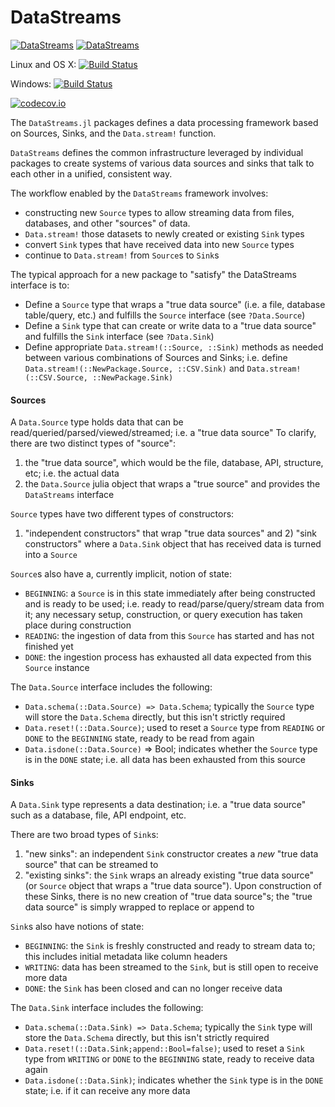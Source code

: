# DataStreams

[![DataStreams](http://pkg.julialang.org/badges/DataStreams_0.4.svg)](http://pkg.julialang.org/?pkg=DataStreams&ver=0.4)
[![DataStreams](http://pkg.julialang.org/badges/DataStreams_0.5.svg)](http://pkg.julialang.org/?pkg=DataStreams)

Linux and OS X: [![Build Status](https://travis-ci.org/JuliaDB/DataStreams.jl.svg?branch=master)](https://travis-ci.org/JuliaDB/DataStreams.jl)

Windows: [![Build Status](https://ci.appveyor.com/api/projects/status/github/JuliaDB/DataStreams.jl?branch=master&svg=true)](https://ci.appveyor.com/project/JuliaDB/datastreams-jl/branch/master)

[![codecov.io](http://codecov.io/github/JuliaDB/DataStreams.jl/coverage.svg?branch=master)](http://codecov.io/github/JuliaDB/DataStreams.jl?branch=master)

The `DataStreams.jl` packages defines a data processing framework based on Sources, Sinks, and the `Data.stream!` function.

`DataStreams` defines the common infrastructure leveraged by individual packages to create systems of various
data sources and sinks that talk to each other in a unified, consistent way.

The workflow enabled by the `DataStreams` framework involves:
 * constructing new `Source` types to allow streaming data from files, databases, and other "sources" of data.
 * `Data.stream!` those datasets to newly created or existing `Sink` types
 * convert `Sink` types that have received data into new `Source` types
 * continue to `Data.stream!` from `Source`s to `Sink`s

The typical approach for a new package to "satisfy" the DataStreams interface is to:
 * Define a `Source` type that wraps a "true data source" (i.e. a file, database table/query, etc.) and fulfills the `Source` interface (see `?Data.Source`)
 * Define a `Sink` type that can create or write data to a "true data source" and fulfills the `Sink` interface (see `?Data.Sink`)
 * Define appropriate `Data.stream!(::Source, ::Sink)` methods as needed between various combinations of Sources and Sinks;
   i.e. define `Data.stream!(::NewPackage.Source, ::CSV.Sink)` and `Data.stream!(::CSV.Source, ::NewPackage.Sink)`

#### Sources
A `Data.Source` type holds data that can be read/queried/parsed/viewed/streamed; i.e. a "true data source"
To clarify, there are two distinct types of "source":
  1) the "true data source", which would be the file, database, API, structure, etc; i.e. the actual data
  2) the `Data.Source` julia object that wraps a "true source" and provides the `DataStreams` interface

`Source` types have two different types of constructors:
  1) "independent constructors" that wrap "true data sources"
  and 2) "sink constructors" where a `Data.Sink` object that has received data is turned into a `Source`

`Source`s also have a, currently implicit, notion of state:
  * `BEGINNING`: a `Source` is in this state immediately after being constructed and is ready to be used; i.e. ready to read/parse/query/stream data from it; any necessary setup, construction, or query execution has taken place during construction
  * `READING`: the ingestion of data from this `Source` has started and has not finished yet
  * `DONE`: the ingestion process has exhausted all data expected from this `Source` instance

The `Data.Source` interface includes the following:
 * `Data.schema(::Data.Source) => Data.Schema`; typically the `Source` type will store the `Data.Schema` directly, but this isn't strictly required
 * `Data.reset!(::Data.Source)`; used to reset a `Source` type from `READING` or `DONE` to the `BEGINNING` state, ready to be read from again
 * `Data.isdone(::Data.Source)` => Bool; indicates whether the `Source` type is in the `DONE` state; i.e. all data has been exhausted from this source

#### Sinks
A `Data.Sink` type represents a data destination; i.e. a "true data source" such as a database, file, API endpoint, etc.

There are two broad types of `Sink`s:
  1) "new sinks": an independent `Sink` constructor creates a *new* "true data source" that can be streamed to
  2) "existing sinks": the `Sink` wraps an already existing "true data source" (or `Source` object that wraps a "true data source").
    Upon construction of these Sinks, there is no new creation of "true data source"s; the "true data source" is simply wrapped to replace or append to

`Sink`s also have notions of state:
  * `BEGINNING`: the `Sink` is freshly constructed and ready to stream data to; this includes initial metadata like column headers
  * `WRITING`: data has been streamed to the `Sink`, but is still open to receive more data
  * `DONE`: the `Sink` has been closed and can no longer receive data

The `Data.Sink` interface includes the following:
 * `Data.schema(::Data.Sink) => Data.Schema`; typically the `Sink` type will store the `Data.Schema` directly, but this isn't strictly required
 * `Data.reset!(::Data.Sink;append::Bool=false)`; used to reset a `Sink` type from `WRITING` or `DONE` to the `BEGINNING` state, ready to receive data again
 * `Data.isdone(::Data.Sink)`; indicates whether the `Sink` type is in the `DONE` state; i.e. if it can receive any more data

